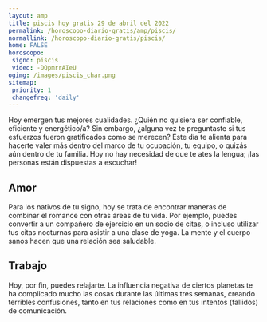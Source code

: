 ```yaml
---
layout: amp
title: piscis hoy gratis 29 de abril del 2022 
permalink: /horoscopo-diario-gratis/amp/piscis/
normallink: /horoscopo-diario-gratis/piscis/
home: FALSE
horoscopo:
 signo: piscis
 video: -DQpmrrAIeU
ogimg: /images/piscis_char.png
sitemap:
 priority: 1
 changefreq: 'daily'
---
```



Hoy emergen tus mejores cualidades. ¿Quién no quisiera ser confiable, eficiente y energético/a? Sin embargo, ¿alguna vez te preguntaste si tus esfuerzos fueron gratificados como se merecen? Este día te alienta para hacerte valer más dentro del marco de tu ocupación, tu equipo, o quizás aún dentro de tu familia. Hoy no hay necesidad de que te ates la lengua; ¡las personas están dispuestas a escuchar!

## Amor

Para los nativos de tu signo, hoy se trata de encontrar maneras de combinar el romance con otras áreas de tu vida. Por ejemplo, puedes convertir a un compañero de ejercicio en un socio de citas, o incluso utilizar tus citas nocturnas para asistir a una clase de yoga. La mente y el cuerpo sanos hacen que una relación sea saludable.

## Trabajo

Hoy, por fin, puedes relajarte. La influencia negativa de ciertos planetas te ha complicado mucho las cosas durante las últimas tres semanas, creando terribles confusiones, tanto en tus relaciones como en tus intentos (fallidos) de comunicación.